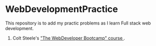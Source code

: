 # WebDevelopmentPractice
This repository is to add my practic problems as I learn Full stack web development.

1. Colt Steele's ["The WebDeveloper Bootcamp" course ](https://www.udemy.com/the-web-developer-bootcamp/).
